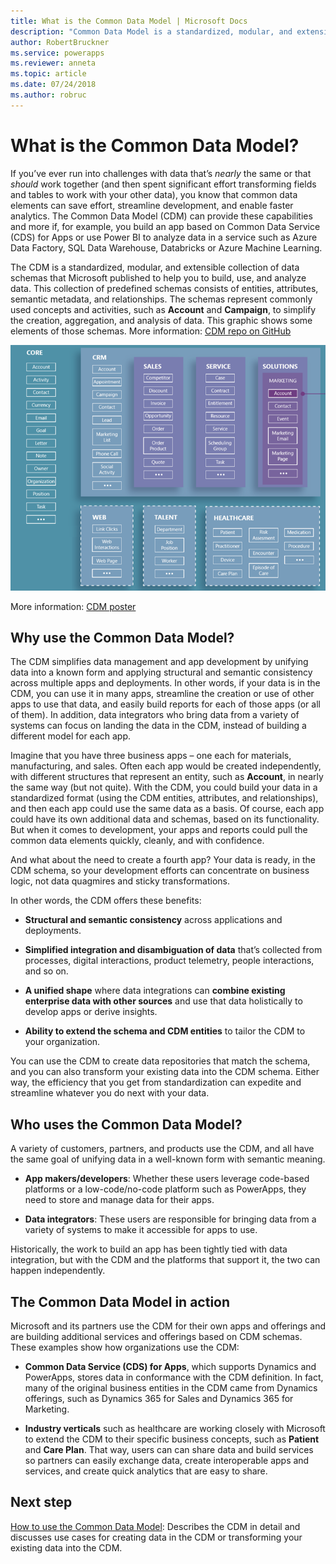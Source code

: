 ```yaml
---
title: What is the Common Data Model | Microsoft Docs
description: "Common Data Model is a standardized, modular, and extensible collection of data schemas that Microsoft published to help you build, use, and analyze data."
author: RobertBruckner
ms.service: powerapps
ms.reviewer: anneta
ms.topic: article
ms.date: 07/24/2018
ms.author: robruc
---
```


# What is the Common Data Model?

If you’ve ever run into challenges with data that’s *nearly* the same or that *should* work together (and then spent significant effort transforming fields and tables to work with your other data), you know that common data elements can save effort, streamline development, and enable faster analytics. The Common Data Model (CDM) can provide these capabilities and more if, for example, you build an app based on Common Data Service (CDS) for Apps or use Power BI to analyze data in a service such as Azure Data Factory, SQL Data Warehouse, Databricks or Azure Machine Learning. 

The CDM is a standardized, modular, and extensible collection of data schemas that Microsoft published to help you to build, use, and analyze data. This collection of predefined schemas consists of entities, attributes, semantic metadata, and relationships. The schemas represent commonly used concepts and activities, such as **Account** and **Campaign**, to simplify the creation, aggregation, and analysis of data. This graphic shows some elements of those schemas. More information: [CDM repo on GitHub](https://aka.ms/cdmrepo)

![Common Data Model](media/cdm-entities.png)

More information: [CDM poster](https://aka.ms/cdmposter)

## Why use the Common Data Model?

The CDM simplifies data management and app development by unifying data into a known form and applying structural and semantic consistency across multiple apps and deployments. In other words, if your data is in the CDM, you can use it in many apps, streamline the creation or use of other apps to use that data, and easily build reports for each of those apps (or all of them). In addition, data integrators who bring data from a variety of systems can focus on landing the data in the CDM, instead of building a different model for each app.

Imagine that you have three business apps – one each for materials, manufacturing, and sales. Often each app would be created independently, with different structures that represent an entity, such as **Account**, in nearly the same way (but not quite). With the CDM, you could build your data in a standardized format (using the CDM entities, attributes, and relationships), and then each app could use the same data as a basis. Of course, each app could have its own additional data and schemas, based on its functionality. But when it comes to development, your apps and reports could pull the common data elements quickly, cleanly, and with confidence.

And what about the need to create a fourth app? Your data is ready, in the CDM schema, so your development efforts can concentrate on
business logic, not data quagmires and sticky transformations.

In other words, the CDM offers these benefits:

- **Structural and semantic consistency** across applications and deployments.

- **Simplified integration and disambiguation of data** that’s collected from processes, digital interactions, product telemetry, people interactions, and so on.

- **A unified shape** where data integrations can **combine existing enterprise data with other sources** and use that data holistically to develop apps or derive insights.

- **Ability to extend the schema and CDM entities** to tailor the CDM to your organization.

You can use the CDM to create data repositories that match the schema, and you can also transform your existing data into the CDM schema. Either way, the efficiency that you get from standardization can expedite and streamline whatever you do next with your data.

## Who uses the Common Data Model?

A variety of customers, partners, and products use the CDM, and all have the same goal of unifying data in a well-known form with semantic meaning.

- **App makers/developers**: Whether these users leverage code-based platforms or a low-code/no-code platform such as PowerApps, they need to store and manage data for their apps.

- **Data integrators**: These users are responsible for bringing data from a variety of systems to make it accessible for apps to use.

Historically, the work to build an app has been tightly tied with data integration, but with the CDM and the platforms that support it, the two can happen independently.

## The Common Data Model in action

Microsoft and its partners use the CDM for their own apps and offerings and are building additional services and offerings
based on CDM schemas. These examples show how organizations use the CDM:

- **Common Data Service (CDS) for Apps**, which supports Dynamics and PowerApps, stores data in conformance with the CDM definition. In fact, many of the original business entities in the CDM came from Dynamics offerings, such as Dynamics 365 for Sales and Dynamics 365 for Marketing.

- **Industry verticals** such as healthcare are working closely with Microsoft to extend the CDM to their specific business concepts, such as **Patient** and **Care Plan**. That way, users can can share data and build services so partners can easily exchange data, create interoperable apps and services, and create quick analytics that are easy to share.

## Next step

[How to use the Common Data Model](use-common-data-model.md): Describes the CDM in detail and discusses use cases for creating data in the CDM or transforming your existing data into the CDM.
